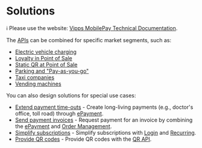<!-- START_METADATA
---
title: Introduction to the Solutions
sidebar_label: Introduction
sidebar_position: 1
hide_table_of_contents: true
pagination_next: null
pagination_prev: null
---
END_METADATA -->

# Solutions

<!-- START_COMMENT -->

ℹ️ Please use the website:
[Vipps MobilePay Technical Documentation](https://vippsas.github.io/vipps-developer-docs/docs/vipps-solutions).

<!-- END_COMMENT -->

The [APIs](https://vippsas.github.io/vipps-developer-docs/docs/APIs) can be combined for specific market segments, such as:

* [Electric vehicle charging](./ev-charging/README.md)
* [Loyalty in Point of Sale](./loyalty-in-pos/README.md)
* [Static QR at Point of Sale](./static-qr-at-pos/README.md)
* [Parking and "Pay-as-you-go"](./parking/README.md)
* [Taxi companies](./taxi-companies/README.md)
* [Vending machines](./vending-machines/README.md)

You can also design solutions for special use cases:

* [Extend payment time-outs](./long-expiry-time-for-payments-to-merchants/README.md) - Create long-living payments (e.g., doctor's office, toll road) through [ePayment](https://vippsas.github.io/vipps-developer-docs/docs/APIs/epayment-api).
* [Send payment invoices](./invoice-through-epayments/README.md) - Request payment for an invoice by combining the
[ePayment](https://vippsas.github.io/vipps-developer-docs/docs/APIs/epayment-api)
and
[Order Management](https://vippsas.github.io/vipps-developer-docs/docs/APIs/order-management-api).
* [Simplify subscriptions](./recurring-and-login/README.md) - Simplify subscriptions with [Login](https://vippsas.github.io/vipps-developer-docs/docs/APIs/login-api) and [Recurring](https://vippsas.github.io/vipps-developer-docs/docs/APIs/recurring-api).
* [Provide QR codes](./qr-code-print/README.md) - Provide QR codes with the [QR API](https://vippsas.github.io/vipps-developer-docs/docs/APIs/qr-api).
